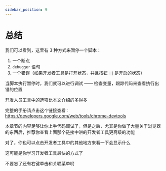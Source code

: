 ```yaml
---
sidebar_position: 9
---
```


# 总结

我们可以看到，这里有 3 种方式来暂停一个脚本：

1. 一个断点
2. `debugger` 语句
3. 一个错误（如果开发者工具是打开状态，并且按钮 `||` 是开启的状态）

当脚本执行暂停时，我们就可以进行调试 —— 检查变量，跟踪代码来查看执行出错的位置

开发人员工具中的选项比本文介绍的多得多

完整的手册请点击这个链接查看：https://developers.google.com/web/tools/chrome-devtools

本章节的内容足够让你上手代码调试了，但是之后，尤其是你做了大量关于浏览器的东西后，推荐你查看上面那个链接中讲的开发者工具更高级的功能

对了，你也可以点击开发者工具中的其他地方来看一下会显示什么

这可能是你学习开发者工具最快的方式了

不要忘了还有右键单击和关联菜单哟